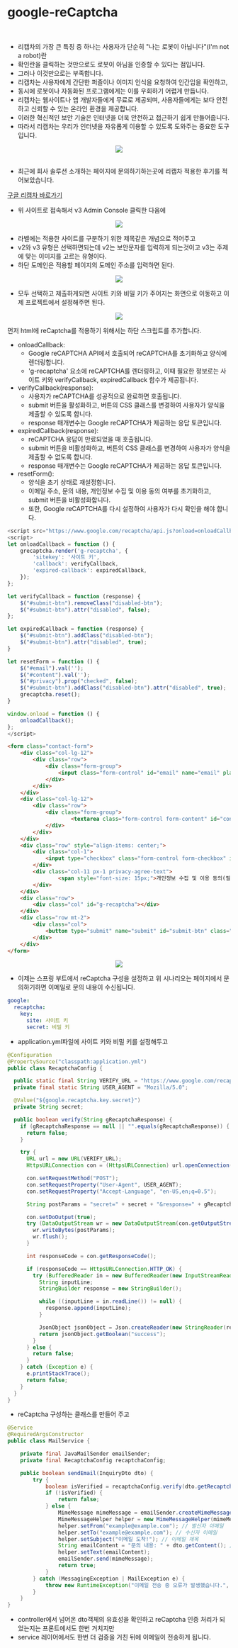 # google-reCaptcha

<br>

+ 리캡차의 가장 큰 특징 중 하나는 사용자가 단순히 "나는 로봇이 아닙니다"(I'm not a robot)란
+ 확인란을 클릭하는 것만으로도 로봇이 아님을 인증할 수 있다는 점입니다.
+ 그러나 이것만으로는 부족합니다.
+ 리캡차는 사용자에게 간단한 퍼즐이나 이미지 인식을 요청하여 인간임을 확인하고,
+ 동시에 로봇이나 자동화된 프로그램에게는 이를 우회하기 어렵게 만듭니다.
+ 리캡차는 웹사이트나 앱 개발자들에게 무료로 제공되며, 사용자들에게는 보다 안전하고 신뢰할 수 있는 온라인 환경을 제공합니다.
+ 이러한 혁신적인 보안 기술은 인터넷을 더욱 안전하고 접근하기 쉽게 만들어줍니다.
+ 따라서 리캡차는 우리가 인터넷을 자유롭게 이용할 수 있도록 도와주는 중요한 도구입니다.

<div align="center">
  <img src="img/1.0.png">
</div>
<br>

+ 최근에 회사 솔루션 소개하는 페이지에 문의하기하는곳에 리캡차 적용한 후기를 적어보았습니다.

[구글 리캡차 바로가기](https://www.google.com/recaptcha/about/)

+ 위 사이트로 접속해서 v3 Admin Console 클릭한 다음에

<div align="center">
  <img src="img/2.0.png">
</div>

+ 라벨에는 적용한 사이트를 구분하기 위한 제목같은 개념으로 적어주고
+ v2와 v3 유형은 선택하면되는데 v2는 보안문자를 입력하게 되는것이고 v3는 주제에 맞는 이미지를 고르는 유형이다.
+ 하단 도메인은 적용할 페이지의 도메인 주소를 입력하면 된다.

<div align="center">
  <img src="img/3.0.png">
</div>

+ 모두 선택하고 제출하게되면 사이트 키와 비밀 키가 주어지는 화면으로 이동하고 이제 프로젝트에서 설정해주면 된다.

<div align="center">
  <img src="img/4.0.png">
</div>

먼저 html에 reCaptcha를 적용하기 위해서는 하단 스크립트를 추가합니다.

+ onloadCallback:
  + Google reCAPTCHA API에서 호출되어 reCAPTCHA를 초기화하고 양식에 렌더링합니다.
  + 'g-recaptcha' 요소에 reCAPTCHA를 렌더링하고, 이때 필요한 정보로는 사이트 키와 verifyCallback, expiredCallback 함수가 제공됩니다.
+ verifyCallback(response):
  + 사용자가 reCAPTCHA를 성공적으로 완료하면 호출됩니다.
  + submit 버튼을 활성화하고, 버튼의 CSS 클래스를 변경하여 사용자가 양식을 제출할 수 있도록 합니다.
  + response 매개변수는 Google reCAPTCHA가 제공하는 응답 토큰입니다.
+ expiredCallback(response):
  + reCAPTCHA 응답이 만료되었을 때 호출됩니다.
  + submit 버튼을 비활성화하고, 버튼의 CSS 클래스를 변경하여 사용자가 양식을 제출할 수 없도록 합니다.
  + response 매개변수는 Google reCAPTCHA가 제공하는 응답 토큰입니다.
+ resetForm():
  + 양식을 초기 상태로 재설정합니다.
  + 이메일 주소, 문의 내용, 개인정보 수집 및 이용 동의 여부를 초기화하고, submit 버튼을 비활성화합니다.
  + 또한, Google reCAPTCHA를 다시 설정하여 사용자가 다시 확인을 해야 합니다.

```javascript
<script src="https://www.google.com/recaptcha/api.js?onload=onloadCallback&render=explicit" async defer></script>
<script>
let onloadCallback = function () {
    grecaptcha.render('g-recaptcha', {
        'sitekey': '사이트 키',
        'callback': verifyCallback,
        'expired-callback': expiredCallback,
    });
};

let verifyCallback = function (response) {
    $("#submit-btn").removeClass("disabled-btn");
    $("#submit-btn").attr("disabled", false);
};

let expiredCallback = function (response) {
    $("#submit-btn").addClass("disabled-btn");
    $("#submit-btn").attr("disabled", true);
}

let resetForm = function () {
    $("#email").val('');
    $("#content").val('');
    $("#privacy").prop("checked", false);
    $("#submit-btn").addClass("disabled-btn").attr("disabled", true);
    grecaptcha.reset();
}

window.onload = function () {
    onloadCallback();
};
</script>
```

```html
<form class="contact-form">
    <div class="col-lg-12">
        <div class="row">
            <div class="form-group">
                <input class="form-control" id="email" name="email" placeholder="이메일을 입력해주세요*" type="text">
            </div>
        </div>
    </div>
    <div class="col-lg-12">
        <div class="row">
            <div class="form-group">
                    <textarea class="form-control form-content" id="content" name="content" placeholder="문의내용을 입력해주세요. *"></textarea>
            </div>
        </div>
    </div>
    <div class="row" style="align-items: center;">
        <div class="col-1">
            <input type="checkbox" class="form-control form-checkbox" id="privacy">
        </div>
        <div class="col-11 px-1 privacy-agree-text">
                <span style="font-size: 15px;">개인정보 수집 및 이용 동의(필수) <a class="privacy-info"  data-bs-toggle="modal" data-bs-target="#privacy-modal" href="#">자세히</a></span>
        </div>
    </div>
    <div class="row">
        <div class="col" id="g-recaptcha"></div>
    </div>
    <div class="row mt-2">
        <div class="col">
            <button type="submit" name="submit" id="submit-btn" class="disabled-btn mt-0" value="문의하기" disabled>문의하기 <i class="fa fa-paper-plane"></i></button>
        </div>
    </div>
</form>
```

<div align="center">
  <img src="img/5.0.png">
</div>

+ 이제는 스프링 부트에서 reCaptcha 구성을 설정하고 위 시나리오는 페이지에서 문의하기하면 이메일로 문의 내용이 수신됩니다.

```yaml
google:
  recaptcha:
    key:
      site: 사이트 키
      secret: 비밀 키
```

+ application.yml파일에 사이트 키와 비밀 키를 설정해두고

```java
@Configuration
@PropertySource("classpath:application.yml")
public class RecaptchaConfig {

  public static final String VERIFY_URL = "https://www.google.com/recaptcha/api/siteverify";
  private final static String USER_AGENT = "Mozilla/5.0";

  @Value("${google.recaptcha.key.secret}")
  private String secret;

  public boolean verify(String gRecaptchaResponse) {
    if (gRecaptchaResponse == null || "".equals(gRecaptchaResponse)) {
      return false;
    }

    try {
      URL url = new URL(VERIFY_URL);
      HttpsURLConnection con = (HttpsURLConnection) url.openConnection();

      con.setRequestMethod("POST");
      con.setRequestProperty("User-Agent", USER_AGENT);
      con.setRequestProperty("Accept-Language", "en-US,en;q=0.5");

      String postParams = "secret=" + secret + "&response=" + gRecaptchaResponse;

      con.setDoOutput(true);
      try (DataOutputStream wr = new DataOutputStream(con.getOutputStream())) {
        wr.writeBytes(postParams);
        wr.flush();
      }

      int responseCode = con.getResponseCode();

      if (responseCode == HttpsURLConnection.HTTP_OK) {
        try (BufferedReader in = new BufferedReader(new InputStreamReader(con.getInputStream()))) {
          String inputLine;
          StringBuilder response = new StringBuilder();

          while ((inputLine = in.readLine()) != null) {
            response.append(inputLine);
          }

          JsonObject jsonObject = Json.createReader(new StringReader(response.toString())).readObject();
          return jsonObject.getBoolean("success");
        }
      } else {
        return false;
      }
    } catch (Exception e) {
      e.printStackTrace();
      return false;
    }
  }
}
```

+ reCaptcha 구성하는 클래스를 만들어 주고

```java
@Service
@RequiredArgsConstructor
public class MailService {

    private final JavaMailSender emailSender;
    private final RecaptchaConfig recaptchaConfig;

    public boolean sendEmail(InquiryDto dto) {
        try {
            boolean isVerified = recaptchaConfig.verify(dto.getRecaptcha());
            if (!isVerified) {
                return false;
            } else {
                MimeMessage mimeMessage = emailSender.createMimeMessage();
                MimeMessageHelper helper = new MimeMessageHelper(mimeMessage, true);
                helper.setFrom("example@example.com"); // 발신자 이메일
                helper.setTo("example@example.com"); // 수신자 이메일
                helper.setSubject("이메일 도착!"); // 이메일 제목
                String emailContent = "문의 내용: " + dto.getContent(); // 문의 내용
                helper.setText(emailContent);
                emailSender.send(mimeMessage);
                return true;
            }
        } catch (MessagingException | MailException e) {
            throw new RuntimeException("이메일 전송 중 오류가 발생했습니다.", e);
        }
    }
}
```

+ controller에서 넘어온 dto객체의 유효성을 확인하고 reCaptcha 인증 처리가 되었는지는 프론트에서도 한번 거치지만
+ service 레이어에서도 한번 더 검증을 거친 뒤에 이메일이 전송하게 됩니다.
